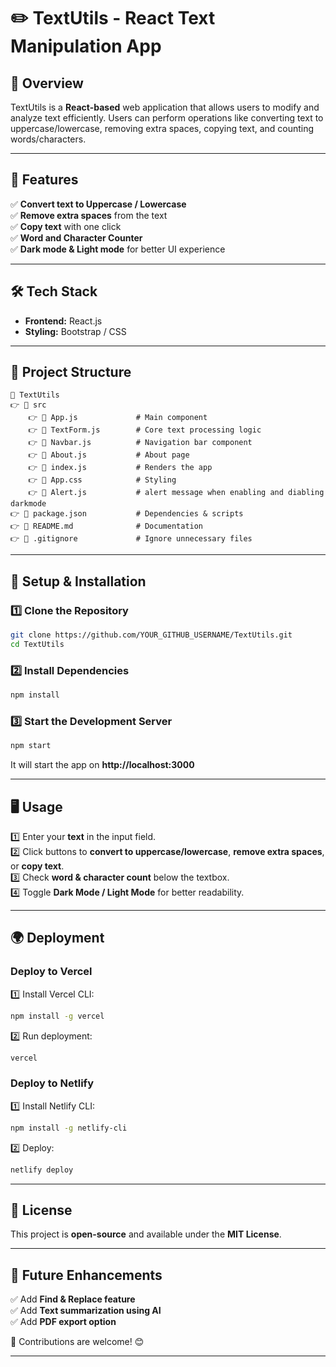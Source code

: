 # ✏️ TextUtils - React Text Manipulation App  

## 📌 Overview  
TextUtils is a **React-based** web application that allows users to modify and analyze text efficiently. Users can perform operations like converting text to uppercase/lowercase, removing extra spaces, copying text, and counting words/characters.  

---

## 🚀 Features  
✅ **Convert text to Uppercase / Lowercase**  
✅ **Remove extra spaces** from the text  
✅ **Copy text** with one click  
✅ **Word and Character Counter**  
✅ **Dark mode & Light mode** for better UI experience  

---

## 🛠️ Tech Stack  
- **Frontend:** React.js  
- **Styling:** Bootstrap / CSS  

---

## 📂 Project Structure  
```
📎 TextUtils
👉 📁 src
    👉 📄 App.js             # Main component
    👉 📄 TextForm.js        # Core text processing logic
    👉 📄 Navbar.js          # Navigation bar component
    👉 📄 About.js           # About page
    👉 📄 index.js           # Renders the app
    👉 📄 App.css            # Styling
    👉 📄 Alert.js           # alert message when enabling and diabling darkmode 
👉 📄 package.json           # Dependencies & scripts
👉 📄 README.md              # Documentation
👉 📄 .gitignore             # Ignore unnecessary files
```

---

## 🔧 Setup & Installation  
### **1️⃣ Clone the Repository**  
```bash
git clone https://github.com/YOUR_GITHUB_USERNAME/TextUtils.git
cd TextUtils
```

### **2️⃣ Install Dependencies**  
```bash
npm install
```

### **3️⃣ Start the Development Server**  
```bash
npm start
```
It will start the app on **http://localhost:3000**  

---

## 🖥️ Usage  
1️⃣ Enter your **text** in the input field.  
2️⃣ Click buttons to **convert to uppercase/lowercase**, **remove extra spaces**, or **copy text**.  
3️⃣ Check **word & character count** below the textbox.  
4️⃣ Toggle **Dark Mode / Light Mode** for better readability.  

---

## 🌍 Deployment  
### **Deploy to Vercel**  
1️⃣ Install Vercel CLI:  
```bash
npm install -g vercel
```  
2️⃣ Run deployment:  
```bash
vercel
```  

### **Deploy to Netlify**  
1️⃣ Install Netlify CLI:  
```bash
npm install -g netlify-cli
```  
2️⃣ Deploy:  
```bash
netlify deploy
```  

---

## 🐝 License  
This project is **open-source** and available under the **MIT License**.  

---

## 🎯 Future Enhancements  
✅ Add **Find & Replace feature**  
✅ Add **Text summarization using AI**  
✅ Add **PDF export option**  

📢 Contributions are welcome! 😊  

---
